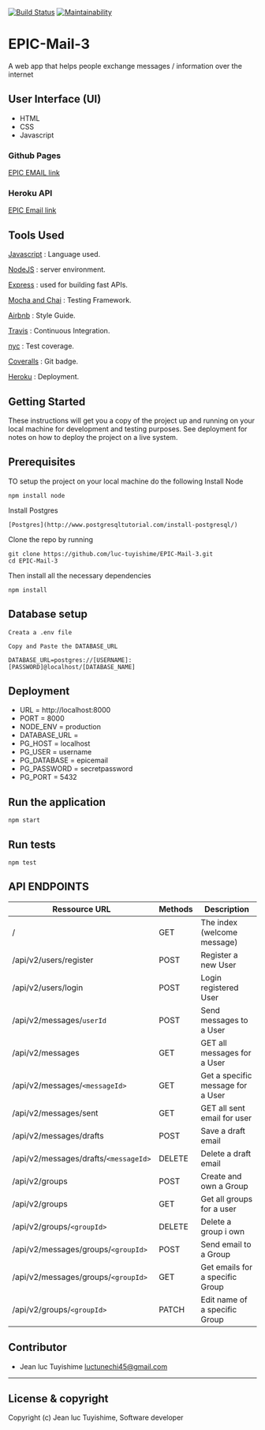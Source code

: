 [![Build Status](https://travis-ci.org/luc-tuyishime/EPIC-Mail-3.svg?branch=develop)](https://travis-ci.org/luc-tuyishime/EPIC-Mail-3) [![Maintainability](https://api.codeclimate.com/v1/badges/7b898310e8a3aac9455e/maintainability)](https://codeclimate.com/github/luc-tuyishime/EPIC-Mail-3/maintainability)

# EPIC-Mail-3

A web app that helps people exchange messages / information over the internet

## User Interface (UI)
* HTML
* CSS
* Javascript

### Github Pages
[EPIC EMAIL link](https://luc-tuyishime.github.io/EPIC-Email/ui/)

### Heroku API
[EPIC Email link](https://epicmail3.herokuapp.com/)

## Tools Used

[Javascript](https://javascript.info/) : Language used.

[NodeJS](https://nodejs.org/en/) : server environment.

[Express](http://expressjs.com/) : used for building fast APIs.

[Mocha and Chai](https://www.youtube.com/watch?v=MLTRHc5dk6s) : Testing Framework.

[Airbnb](https://github.com/airbnb/javascript) : Style Guide.

[Travis](https://travis-ci.org/) : Continuous Integration.

[nyc](https://github.com/istanbuljs/nyc) : Test coverage.

[Coveralls](https://coveralls.io/) : Git badge.

[Heroku](https://www.heroku.com/) : Deployment.


## Getting Started
These instructions will get you a copy of the project up and running on your local machine for development and testing purposes. See deployment for notes on how to deploy the project on a live system.

## Prerequisites
TO setup the project on your local machine do the following
Install Node
```
npm install node
```
Install Postgres
```
[Postgres](http://www.postgresqltutorial.com/install-postgresql/)
```

Clone the repo by running

```
git clone https://github.com/luc-tuyishime/EPIC-Mail-3.git
cd EPIC-Mail-3
```

Then install all the necessary dependencies

```
npm install
```

## Database setup

```
Creata a .env file

Copy and Paste the DATABASE_URL

DATABASE_URL=postgres://[USERNAME]:[PASSWORD]@localhost/[DATABASE_NAME]
```

## Deployment

* URL = http://localhost:8000
* PORT = 8000
* NODE_ENV = production
* DATABASE_URL =
* PG_HOST = localhost
* PG_USER = username
* PG_DATABASE = epicemail
* PG_PASSWORD = secretpassword
* PG_PORT = 5432


## Run the application

```
npm start

```

## Run tests

```
npm test
```

## API ENDPOINTS

| Ressource URL | Methods  | Description  |
| ------- | --- | --- |
| / | GET | The index (welcome message) |
| /api/v2/users/register | POST | Register a new User |
| /api/v2/users/login | POST | Login registered User |
| /api/v2/messages/`userId` | POST | Send messages to a User |
| /api/v2/messages | GET | GET all messages for a User |
| /api/v2/messages/`<messageId>` | GET | Get a specific message for a User |
| /api/v2/messages/sent | GET | GET all sent email for user |
| /api/v2/messages/drafts | POST | Save a draft email |
| /api/v2/messages/drafts/`<messageId>` | DELETE | Delete a draft email |
| /api/v2/groups | POST | Create and own a Group |
| /api/v2/groups | GET | Get all groups for a user |
| /api/v2/groups/`<groupId>` | DELETE | Delete a group i own |
| /api/v2/messages/groups/`<groupId>` | POST | Send email to a Group |
| /api/v2/messages/groups/`<groupId>` | GET | Get emails for a specific Group |
| /api/v2/groups/`<groupId>` | PATCH | Edit name of a specific Group |


## Contributor
- Jean luc Tuyishime <luctunechi45@gmail.com>

---

## License & copyright
Copyright (c) Jean luc Tuyishime, Software developer

